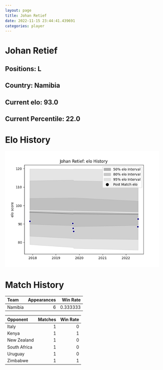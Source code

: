 ```yaml
---  
layout: page  
title: Johan Retief  
date: 2022-11-15 23:44:41.439691  
categories: player  
---
```

# Johan Retief

## Positions: L

## Country: Namibia

## Current elo: 93.0

## Current Percentile: 22.0

# Elo History


![elo history](history_JohanRetief.png)
# Match History


| Team    |   Appearances |   Win Rate |
|:--------|--------------:|-----------:|
| Namibia |             6 |   0.333333 |

| Opponent     |   Matches |   Win Rate |
|:-------------|----------:|-----------:|
| Italy        |         1 |          0 |
| Kenya        |         1 |          1 |
| New Zealand  |         1 |          0 |
| South Africa |         1 |          0 |
| Uruguay      |         1 |          0 |
| Zimbabwe     |         1 |          1 |